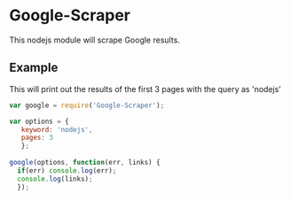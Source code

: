 # Google-Scraper

This nodejs module will scrape Google results. 

## Example
This will print out the results of the first 3 pages with the query as 'nodejs'

```javascript
var google = require('Google-Scraper');

var options = {
   keyword: 'nodejs',
   pages: 3
   };
   
google(options, function(err, links) {
  if(err) console.log(err);
  console.log(links);
  });
